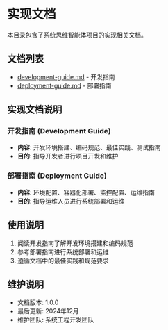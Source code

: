 # 实现文档

本目录包含了系统思维智能体项目的实现相关文档。

## 文档列表

- [development-guide.md](development-guide.md) - 开发指南
- [deployment-guide.md](deployment-guide.md) - 部署指南

## 实现文档说明

### 开发指南 (Development Guide)
- **内容**: 开发环境搭建、编码规范、最佳实践、测试指南
- **目的**: 指导开发者进行项目开发和维护

### 部署指南 (Deployment Guide)
- **内容**: 环境配置、容器化部署、监控配置、运维指南
- **目的**: 指导运维人员进行系统部署和运维

## 使用说明

1. 阅读开发指南了解开发环境搭建和编码规范
2. 参考部署指南进行系统部署和运维
3. 遵循文档中的最佳实践和规范要求

## 维护说明

- 文档版本: 1.0.0
- 最后更新: 2024年12月
- 维护团队: 系统工程开发团队
